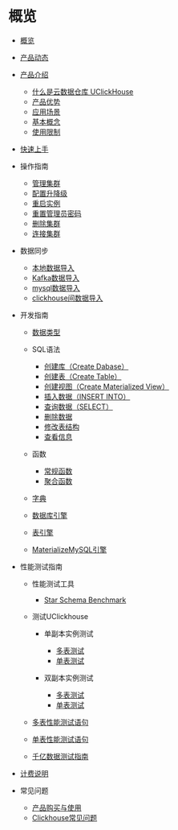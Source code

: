 # 概览

* [概览](/uclickhouse/README)

* [产品动态](/uclickhouse/dynamics)

* [产品介绍](/uclickhouse/architecture)

  * [什么是云数据仓库 UClickHouse](/uclickhouse/architecture/simple_intro)
  * [产品优势](/uclickhouse/architecture/advantages)
  * [应用场景](/uclickhouse/architecture/scenarios)
  * [基本概念](/uclickhouse/architecture/basic_concept)
  * [使用限制](/uclickhouse/architecture/limit)

* [快速上手](/uclickhouse/gettingstart)

* 操作指南
  * [管理集群](/uclickhouse/operation_guide/manage_cluster)
  * [配置升降级](/uclickhouse/operation_guide/resize_cluster)
  * [重启实例](/uclickhouse/operation_guide/restart_cluster)
  * [重置管理员密码](/uclickhouse/operation_guide/reset_password)
  * [删除集群](/uclickhouse/operation_guide/delete_cluster)
  * [连接集群](/uclickhouse/operation_guide/connect_cluster)

* 数据同步
  * [本地数据导入](/uclickhouse/dump_data/local_data)
  * [Kafka数据导入](/uclickhouse/dump_data/kafka_data)
  * [mysql数据导入](/uclickhouse/dump_data/mysql_data)
  * [clickhouse间数据导入](/uclickhouse/dump_data/clickhouse_data)

* 开发指南

  * [数据类型](/uclickhouse/developer/data_type)

  * SQL语法
    * [创建库（Create Dabase）](/uclickhouse/developer/sql_grammar/create_database)
    * [创建表（Create Table）](/uclickhouse/developer/sql_grammar/create_table)
    * [创建视图（Create Materialized View）](/uclickhouse/developer/sql_grammar/materialized_view)
    * [插入数据（INSERT INTO）](/uclickhouse/developer/sql_grammar/insert_into)
    * [查询数据（SELECT）](/uclickhouse/developer/sql_grammar/select)
    * [删除数据](/uclickhouse/developer/sql_grammar/delete)
    * [修改表结构](/uclickhouse/developer/sql_grammar/modify_table)
    * [查看信息](/uclickhouse/developer/sql_grammar/show_info)

  * 函数

    * [常规函数](/uclickhouse/developer/functions/conventional)
    * [聚合函数](/uclickhouse/developer/functions/aggregation)

  * [字典](/uclickhouse/developer/dictionary)

  * [数据库引擎](/uclickhouse/developer/database_engine)

  * [表引擎](/uclickhouse/developer/table_engine)

  * [MaterializeMySQL引擎](/uclickhouse/developer/materializeMySQL)

* 性能测试指南
  * 性能测试工具

    * [Star Schema Benchmark](/uclickhouse/test/tool/ssb)

  * 测试UClickhouse

    * 单副本实例测试

      * [多表测试](/uclickhouse/test/uclickhouse_test/one_replicate_multiple)
      * [单表测试](/uclickhouse/test/uclickhouse_test/one_replicate_single)
    * 双副本实例测试 
      * [多表测试](/uclickhouse/test/uclickhouse_test/two_replicate_multiple)
      * [单表测试](/uclickhouse/test/uclickhouse_test/two_replicate_single)
  * [多表性能测试语句](/uclickhouse/test/multiple_query)

  * [单表性能测试语句](/uclickhouse/test/single_query)

  * [千亿数据测试指南](/uclickhouse/test/100billion)

* [计费说明](/uclickhouse/price)

* 常见问题

  * [产品购买与使用](/uclickhouse/problem/product_use)
  * [Clickhouse常见问题](/uclickhouse/problem/clickhouse_use)



